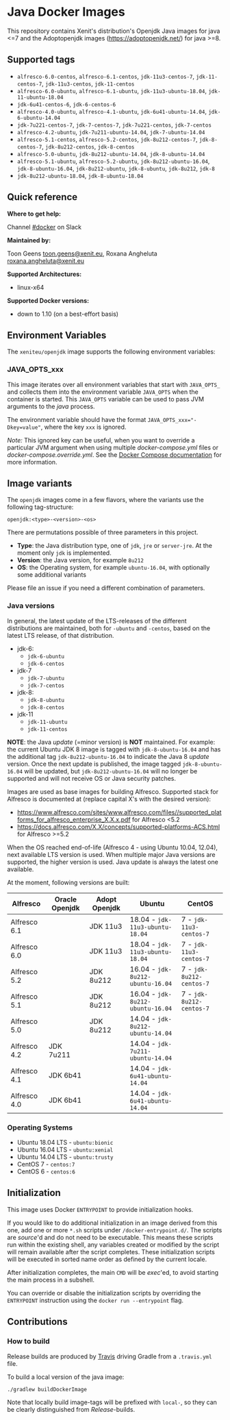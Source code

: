 # Java Docker Images

This repository contains Xenit's distribution's Openjdk Java images for java <=7 and the Adoptopenjdk images (https://adoptopenjdk.net/) for java >=8.


## Supported tags

* `alfresco-6.0-centos`, `alfresco-6.1-centos`, `jdk-11u3-centos-7`, `jdk-11-centos-7`, `jdk-11u3-centos`, `jdk-11-centos`
* `alfresco-6.0-ubuntu`, `alfresco-6.1-ubuntu`, `jdk-11u3-ubuntu-18.04`, `jdk-11-ubuntu-18.04`
* `jdk-6u41-centos-6`, `jdk-6-centos-6`
* `alfresco-4.0-ubuntu`, `alfresco-4.1-ubuntu`, `jdk-6u41-ubuntu-14.04`, `jdk-6-ubuntu-14.04`
* `jdk-7u221-centos-7`, `jdk-7-centos-7`, `jdk-7u221-centos`, `jdk-7-centos`
* `alfresco-4.2-ubuntu`, `jdk-7u211-ubuntu-14.04`, `jdk-7-ubuntu-14.04`
* `alfresco-5.1-centos`, `alfresco-5.2-centos`, `jdk-8u212-centos-7`, `jdk-8-centos-7`, `jdk-8u212-centos`, `jdk-8-centos`
* `alfresco-5.0-ubuntu`, `jdk-8u212-ubuntu-14.04`, `jdk-8-ubuntu-14.04`
* `alfresco-5.1-ubuntu`, `alfresco-5.2-ubuntu`, `jdk-8u212-ubuntu-16.04`, `jdk-8-ubuntu-16.04`, `jdk-8u212-ubuntu`, `jdk-8-ubuntu`, `jdk-8u212`, `jdk-8`
* `jdk-8u212-ubuntu-18.04`, `jdk-8-ubuntu-18.04`


## Quick reference

**Where to get help:**

Channel [#docker](https://xenitengineering.slack.com/app_redirect?channel=docker) on Slack

**Maintained by:**

Toon Geens <toon.geens@xenit.eu>, Roxana Angheluta <roxana.angheluta@xenit.eu>

**Supported Architectures:**

* linux-x64

**Supported Docker versions:**

* down to 1.10 (on a best-effort basis)


## Environment Variables

The `xeniteu/openjdk` image supports the following environment variables:

### JAVA_OPTS_xxx

This image iterates over all environment variables that start with `JAVA_OPTS_` and collects them into the environment variable `JAVA_OPTS` when the container is started. This `JAVA_OPTS` variable can be used to pass JVM arguments to the _java_ process.

The environment variable should have the format `JAVA_OPTS_xxx="-Dkey=value"`, where the key `xxx` is ignored.

_Note:_ This ignored key can be useful, when you want to override a particular JVM argument when using multiple _docker-compose.yml_ files or _docker-compose.override.yml_. See the [Docker Compose documentation](https://docs.docker.com/compose/extends/#example-use-case) for more information.

## Image variants

The `openjdk` images come in a few flavors, where the variants use the following tag-structure:

```
openjdk:<type>-<version>-<os>
```

There are permutations possible of three parameters in this project.

* **Type**: the Java distribution type, one of `jdk`, `jre` or `server-jre`. At the moment only `jdk` is implemented.
* **Version**: the Java version, for example `8u212`
* **OS**: the Operating system, for example `ubuntu-16.04`, with optionally some additional variants

Please file an issue if you need a different combination of parameters.

### Java versions

In general, the latest update of the LTS-releases of the different distributions are maintained, both for `-ubuntu` and `-centos`,
based on the latest LTS release, of that distribution.

* jdk-6:
    - `jdk-6-ubuntu`
    - `jdk-6-centos`
* jdk-7
    - `jdk-7-ubuntu`
    - `jdk-7-centos`
* jdk-8:
    - `jdk-8-ubuntu`
    - `jdk-8-centos`
* jdk-11
    - `jdk-11-ubuntu`
    - `jdk-11-centos`

**NOTE**: the Java _update_ (=minor version) is **NOT** maintained. For example: the current Ubuntu JDK 8 image is tagged with `jdk-8-ubuntu-16.04` and has the additional tag `jdk-8u212-ubuntu-16.04` to indicate the Java 8 _update_ version. 
Once the next update is published, the image tagged `jdk-8-ubuntu-16.04` will be updated, but `jdk-8u212-ubuntu-16.04` will no longer be supported and will not receive OS or Java security patches.

Images are used as base images for building Alfresco. Supported stack for Alfresco is documented at (replace capital X's with the desired version):

* https://www.alfresco.com/sites/www.alfresco.com/files//supported_platforms_for_alfresco_enterprise_X.X.x.pdf for Alfresco <5.2
* https://docs.alfresco.com/X.X/concepts/supported-platforms-ACS.html for Alfresco >=5.2

When the OS reached end-of-life (Alfresco 4 - using Ubuntu 10.04, 12.04), next available LTS version is used. 
When multiple major Java versions are supported, the higher version is used.
Java update is always the latest one available.
 
At the moment, following versions are built:

| Alfresco      | Oracle Openjdk  | Adopt Openjdk      | Ubuntu                             | CentOS                           |
| ------------- | --------------  | ------------------ | ---------------------------------- | -------------------------------- |
| Alfresco 6.1  |                 |  JDK 11u3          | 18.04 - `jdk-11u3-ubuntu-18.04`    | 7 - `jdk-11u3-centos-7`          |
| Alfresco 6.0  |                 |  JDK 11u3          | 18.04 - `jdk-11u3-ubuntu-18.04`    | 7 - `jdk-11u3-centos-7`          | 
| Alfresco 5.2  |                 |  JDK 8u212         | 16.04 - `jdk-8u212-ubuntu-16.04`   | 7 - `jdk-8u212-centos-7`         |
| Alfresco 5.1  |                 |  JDK 8u212         | 16.04 - `jdk-8u212-ubuntu-16.04`   | 7 - `jdk-8u212-centos-7`         |
| Alfresco 5.0  |                 |  JDK 8u212         | 14.04 - `jdk-8u212-ubuntu-14.04`   |                                  |
| Alfresco 4.2  | JDK 7u211       |                    | 14.04 - `jdk-7u211-ubuntu-14.04`   |                                  |
| Alfresco 4.1  | JDK 6b41        |                    | 14.04 - `jdk-6u41-ubuntu-14.04`    |                                  |
| Alfresco 4.0  | JDK 6b41        |                    | 14.04 - `jdk-6u41-ubuntu-14.04`    |                                  |

### Operating Systems

*  Ubuntu 18.04 LTS - `ubuntu:bionic`
*  Ubuntu 16.04 LTS - `ubuntu:xenial`
*  Ubuntu 14.04 LTS - `ubuntu:trusty`
*  CentOS 7 - `centos:7`
*  CentOS 6 - `centos:6`

## Initialization

This image uses Docker `ENTRYPOINT` to provide initialization hooks.

If you would like to do additional initialization in an image derived from this one, add one or more `*.sh` scripts under `/docker-entrypoint.d/`. The scripts are _source_'d and do not need to be executable. This means these scripts run within the existing shell, any variables created or modified by the script will remain available after the script completes. These initialization scripts will be executed in sorted name order as defined by the current locale.

After initialization completes, the main `CMD` will be _exec_'ed, to avoid starting the main process in a subshell.

You can override or disable the initialization scripts by overriding the `ENTRYPOINT` instruction using the `docker run --entrypoint` flag.

## Contributions

### How to build

Release builds are produced by [Travis](https://travis-ci.org/xenit-eu/) driving Gradle from a `.travis.yml` file.

To build a local version of the java image:

```
./gradlew buildDockerImage
```

Note that locally build image-tags will be prefixed with `local-`, so they can be clearly distinguished from _Release_-builds.
